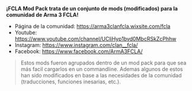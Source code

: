 **¡FCLA Mod Pack trata de un conjunto de mods (modificados) para la comunidad de Arma 3 FCLA!**
* Página de la comunidad: https://arma3clanfcla.wixsite.com/fcla
* Youtube: https://www.youtube.com/channel/UCliHyp1bvd0MbcRSkZcPhhw
* Instagram: https://www.instagram.com/clan__fcla/
* Facebook: https://www.facebook.com/ArmA3FCLA/

> Estos mods fueron agrupados dentro de un mod pack para que sea más facil cargarlos en un commandline.
Ademas algunos de estos han sido modificados en base a las necesidades de la comunidad (traducciones, funciones inesarias, etc.).
